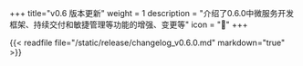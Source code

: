 +++
title="v0.6 版本更新"
weight = 1
description = "介绍了0.6.0中微服务开发框架、持续交付和敏捷管理等功能的增强、变更等"
icon = "&#xe620;"
+++

{{< readfile file="/static/release/changelog_v0.6.0.md" markdown="true" >}}